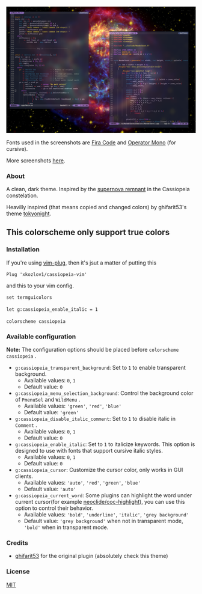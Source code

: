 <!-- markdownlint-disable-file -->
<p align="center">
 <img src="pictures/cassiopeia_full.png">
</p>

Fonts used in the screenshots are [Fira Code](https://github.com/tonsky/FiraCode)
and [Operator Mono](https://github.com/keyding/Operator-Mono) (for cursive).

More screenshots [here](./pictures).

### About

A clean, dark theme. Inspired by the
[supernova remnant](<https://en.wikipedia.org/wiki/Cassiopeia_A>)
in the Cassiopeia constelation.

Heavilly inspired (that means copied and changed colors)
by ghifarit53's theme [tokyonight](https://github.com/ghifarit53/tokyonight-vim).

## This colorscheme only support true colors

### Installation

If you're using [vim-plug](https://github.com/junegunn/vim-plug),
then it's jsut a matter of putting this

```vim
Plug 'xkozlov1/cassiopeia-vim'
```

and this to your vim config.

```vim
set termguicolors

let g:cassiopeia_enable_italic = 1

colorscheme cassiopeia
```

### Available configuration

**Note:** The configuration options should be placed before `colorscheme cassiopeia` .

- `g:cassiopeia_transparent_background`: Set to `1` to enable transparent background.
  - Available values: `0`, `1`
  - Default value: `0`
- `g:cassiopeia_menu_selection_background`: Control the background color of `PmenuSel` and `WildMenu` .
  - Available values: `'green'`, `'red'`, `'blue'`
  - Default value: `'green'`
- `g:cassiopeia_disable_italic_comment`: Set to `1` to disable italic in `Comment` .
  - Available values: `0`, `1`
  - Default value: `0`
- `g:cassiopeia_enable_italic`: Set to `1` to italicize keywords. This option is designed to use with fonts that support cursive italic styles.
  - Available values: `0`, `1`
  - Default value: `0`
- `g:cassiopeia_cursor`: Customize the cursor color, only works in GUI clients.
  - Available values: `'auto'`, `'red'`, `'green'`, `'blue'`
  - Default value: `'auto'`
- `g:cassiopeia_current_word`: Some plugins can highlight the word under current cursor(for example [neoclide/coc-highlight](https://github.com/neoclide/coc-highlight)), you can use this option to control their behavior.
  - Available values: `'bold'`, `'underline'`, `'italic'`, `'grey background'`
  - Default value: `'grey background'` when not in transparent mode, `'bold'` when in transparent mode.

### Credits

- [ghifarit53](https://github.com/ghifarit53/tokyonight-vim) for the original plugin (absolutely check this theme)

### License

[MIT](./LICENSE)


